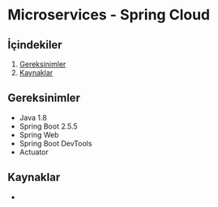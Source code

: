 # Microservices - Spring Cloud 

## İçindekiler
1. [Gereksinimler](#gereksinimler)
2. [Kaynaklar](#kaynaklar)

## Gereksinimler
* Java 1.8
* Spring Boot 2.5.5
* Spring Web
* Spring Boot DevTools
* Actuator


## Kaynaklar
- 